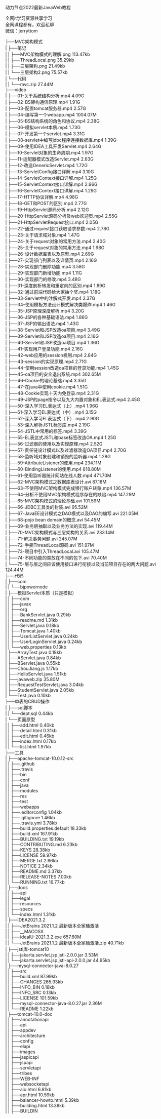 动力节点2022最新JavaWeb教程

全网it学习资源共享学习<br>全网课程都有，欢迎私聊<br>微信：jerryttom<br>

├──MVC架构模式<br> | ├──笔记<br> | | ├──MVC架构模式的理解.png 113.47kb<br> | | ├──ThreadLocal.png 35.29kb<br> | | ├──三层架构.png 21.49kb<br> | | └──三层架构2.png 75.57kb<br> | └──代码<br> | | └──mvc.zip 27.44M<br> ├──video<br> | ├──01-关于系统结构分析.mp4 4.09G<br> | ├──02-BS架构通信原理.mp4 1.91G<br> | ├──03-配置tomcat服务器.mp4 2.57G<br> | ├──04-编写第一个webapp.mp4 1004.07M<br> | ├──05-BS结构系统的角色和协议.mp4 2.38G<br> | ├──06-模拟servlet本质.mp4 1.73G<br> | ├──07-开发第一个servlet.mp4 3.31G<br> | ├──08-servlet中编写jdbc程序连接数据库.mp4 1.39G<br> | ├──09-使用IDEA工具开发Servlet.mp4 2.64G<br> | ├──10-Servlet对象的生命周期.mp4 1.97G<br> | ├──11-适配器模式改造Servlet.mp4 2.63G<br> | ├──12-改造GenericServlet.mp4 1.72G<br> | ├──13-ServletConfig接口详解.mp4 3.10G<br> | ├──14-ServletContext接口详解.mp4 1.25G<br> | ├──15-ServletContext接口详解.mp4 2.96G<br> | ├──16-ServletContext接口详解.mp4 1.29G<br> | ├──17-HTTP协议详解.mp4 4.98G<br> | ├──18-GET和POST的区别.mp4 2.77G<br> | ├──19-HttpServlet源码分析.mp4 2.12G<br> | ├──20-HttpServlet源码分析及web欢迎页.mp4 2.55G<br> | ├──21-HttpServletRequest接口.mp4 2.05G<br> | ├──22-通过request接口获取请求参数.mp4 2.78G<br> | ├──23-关于请求域对象.mp4 1.47G<br> | ├──24-关于request对象的常用方法.mp4 2.40G<br> | ├──25-关于request对象的常用方法.mp4 1.98G<br> | ├──26-设计数据库表以及原型.mp4 2.69G<br> | ├──27-实现部门列表以及详情页.mp4 2.16G<br> | ├──28-实现部门删除功能.mp4 3.58G<br> | ├──29-实现部门新增功能.mp4 1.11G<br> | ├──30-实现部门的修改.mp4 3.48G<br> | ├──31-深度剖析转发和重定向的区别.mp4 1.89G<br> | ├──32-通过前端代码给大家抽个奖.mp4 1.18G<br> | ├──33-Servlet中的注解式开发.mp4 2.37G<br> | ├──34-使用模板方法设计模式解决类爆炸.mp4 1.46G<br> | ├──35-JSP原理深度解析.mp4 3.20G<br> | ├──36-JSP的各种基础语法.mp4 1.86G<br> | ├──37-JSP的输出语法.mp4 1.43G<br> | ├──38-Servlet和JSP改造oa项目.mp4 3.49G<br> | ├──39-Servlet和JSP改造oa项目.mp4 2.16G<br> | ├──40-Servlet和JSP改造oa项目.mp4 1.36G<br> | ├──41-实现用户登录功能.mp4 2.16G<br> | ├──42-web应用的session机制.mp4 2.84G<br> | ├──43-session的实现原理.mp4 2.71G<br> | ├──44-使用session改造oa项目的登录功能.mp4 1.45G<br> | ├──45-oa项目的安全退出系统.mp4 302.65M<br> | ├──46-Cookie的理论基础.mp4 3.35G<br> | ├──47-在java中使用cookie.mp4 1.51G<br> | ├──48-Cookie实现十天内免登录.mp4 2.31G<br> | ├──49-JSP的page指令以及九大内置对象和EL表达式.mp4 2.45G<br> | ├──50-深入学习EL表达式（上）.mp4 1.96G<br> | ├──51-深入学习EL表达式（中）.mp4 3.15G<br> | ├──52-深入学习EL表达式（下）.mp4 2.90G<br> | ├──53-深入解析JSTL标签库.mp4 2.19G<br> | ├──54-JSTL中常用的标签.mp4 3.39G<br> | ├──55-EL表达式JSTL和base标签改造OA.mp4 1.25G<br> | ├──56-过滤器的使用以及实现原理.mp4 2.52G<br> | ├──57-责任链设计模式以及过滤器改造OA项目.mp4 2.70G<br> | ├──58-监听域对象创建和销毁的监听器.mp4 1.28G<br> | ├──59-AttributeListener的使用.mp4 234.11M<br> | ├──60-BindingListener的使用.mp4 818.80M<br> | ├──61-使用监听器统计网站在线人数.mp4 471.70M<br> | ├──62-MVC架构模式之数据库表设计.avi 87.18M<br> | ├──63-不使用MVC架构模式完成银行账户转账.mp4 136.57M<br> | ├──64-分析不使用MVC架构模式程序存在的缺陷.mp4 147.29M<br> | ├──65-MVC架构模式的理论基础.avi 101.59M<br> | ├──66-JDBC工具类的封装.avi 95.52M<br> | ├──67-JavaEE设计模式之DAO模式以及DAO的编写.avi 221.05M<br> | ├──68-pojo bean domain的概念.avi 54.45M<br> | ├──69-业务层抽取以及业务方法的实现.avi 119.44M<br> | ├──70-MVC架构模式与三层架构的关系.avi 233.14M<br> | ├──71-解决事务问题.avi 245.07M<br> | ├──72-手撕ThreadLocal源码.avi 151.97M<br> | ├──73-项目中引入ThreadLocal.avi 105.47M<br> | ├──74-不同功能的类放在不同的包下.avi 70.40M<br> | └──75-层与层之间应该使用接口进行衔接以及当前项目存在的两大问题.avi 124.44M<br> ├──代码<br> | ├──com<br> | | └──bjpowernode<br> | ├──模拟Servlet本质（只是模拟）<br> | | ├──com<br> | | ├──javax<br> | | ├──org<br> | | ├──BankServlet.java 0.29kb<br> | | ├──readme.md 1.31kb<br> | | ├──Servlet.java 0.18kb<br> | | ├──Tomcat.java 1.40kb<br> | | ├──UserListServlet.java 0.24kb<br> | | ├──UserLoginServlet.java 0.24kb<br> | | └──web.properties 0.13kb<br> | ├──ArrayTest.java 0.18kb<br> | ├──AServlet.java 0.84kb<br> | ├──BServlet.java 0.55kb<br> | ├──ChouJiang.js 1.17kb<br> | ├──HelloServlet.java 1.51kb<br> | ├──javaweb.zip 35.80M<br> | ├──RequestTestServlet.java 3.04kb<br> | ├──StudentServlet.java 2.05kb<br> | └──Test.java 0.10kb<br> ├──单表的CRUD操作<br> | ├──sql脚本<br> | | └──dept.sql 0.44kb<br> | └──页面原型<br> | | ├──add.html 0.40kb<br> | | ├──detail.html 0.31kb<br> | | ├──edit.html 0.46kb<br> | | ├──index.html 0.17kb<br> | | └──list.html 1.97kb<br> ├──工具<br> | ├──apache-tomcat-10.0.12-src<br> | | ├──.github<br> | | ├──.travis<br> | | ├──bin<br> | | ├──conf<br> | | ├──java<br> | | ├──modules<br> | | ├──res<br> | | ├──test<br> | | ├──webapps<br> | | ├──.editorconfig 1.04kb<br> | | ├──.gitignore 1.46kb<br> | | ├──.travis.yml 3.78kb<br> | | ├──build.properties.default 18.33kb<br> | | ├──build.xml 167.91kb<br> | | ├──BUILDING.txt 19.19kb<br> | | ├──CONTRIBUTING.md 6.23kb<br> | | ├──KEYS 28.38kb<br> | | ├──LICENSE 59.97kb<br> | | ├──MERGE.txt 2.66kb<br> | | ├──NOTICE 2.34kb<br> | | ├──README.md 3.37kb<br> | | ├──RELEASE-NOTES 7.00kb<br> | | └──RUNNING.txt 16.77kb<br> | ├──docs<br> | | ├──api<br> | | ├──legal<br> | | ├──resources<br> | | ├──specs<br> | | └──index.html 1.31kb<br> | ├──IDEA2021.3.2<br> | | ├──JetBrains 2021.1.2 最新版本全家桶激活<br> | | ├──__MACOSX<br> | | ├──ideaIU-2021.3.2.exe 657.60M<br> | | └──JetBrains 2021.1.2 最新版本全家桶激活.zip 40.71kb<br> | ├──jstl库-tomcat10<br> | | ├──jakarta.servlet.jsp.jstl-2.0.0.jar 3.53M<br> | | └──jakarta.servlet.jsp.jstl-api-2.0.0.jar 44.95kb<br> | ├──mysql-connector-java-8.0.27<br> | | ├──src<br> | | ├──build.xml 87.99kb<br> | | ├──CHANGES 265.93kb<br> | | ├──INFO_BIN 0.18kb<br> | | ├──INFO_SRC 0.13kb<br> | | ├──LICENSE 101.59kb<br> | | ├──mysql-connector-java-8.0.27.jar 2.36M<br> | | └──README 1.22kb<br> | ├──tomcat-10.0-doc<br> | | ├──annotationapi<br> | | ├──api<br> | | ├──appdev<br> | | ├──architecture<br> | | ├──config<br> | | ├──elapi<br> | | ├──images<br> | | ├──jaspicapi<br> | | ├──jspapi<br> | | ├──servletapi<br> | | ├──tribes<br> | | ├──WEB-INF<br> | | ├──websocketapi<br> | | ├──aio.html 6.81kb<br> | | ├──apr.html 10.59kb<br> | | ├──balancer-howto.html 5.39kb<br> | | ├──building.html 13.38kb<br> | | ├──BUILDIN